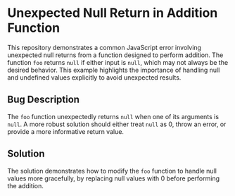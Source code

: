 # Unexpected Null Return in Addition Function

This repository demonstrates a common JavaScript error involving unexpected null returns from a function designed to perform addition. The function `foo` returns `null` if either input is `null`, which may not always be the desired behavior.  This example highlights the importance of handling null and undefined values explicitly to avoid unexpected results.

## Bug Description

The `foo` function unexpectedly returns `null` when one of its arguments is `null`.  A more robust solution should either treat `null` as 0, throw an error, or provide a more informative return value.

## Solution

The solution demonstrates how to modify the `foo` function to handle null values more gracefully, by replacing null values with 0 before performing the addition.